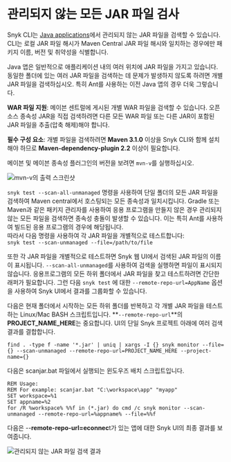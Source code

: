 # 관리되지 않는 모든 JAR 파일 검사

Snyk CLI는 [Java applications](https://docs.snyk.io/products/snyk-open-source/language-and-package-manager-support/snyk-for-java-gradle-maven)에서 관리되지 않는 JAR 파일을 검색할 수 있습니다. CLI는 로컬 JAR 파일 해시가 Maven Central JAR 파일 해시와 일치하는 경우에만 패키지 이름, 버전 및 취약성을 식별합니다.

Java 앱은 일반적으로 애플리케이션 내의 여러 위치에 JAR 파일을 가지고 있습니다. 동일한 폴더에 있는 여러 JAR 파일을 검색하는 데 문제가 발생하지 않도록 하려면 개별 JAR 파일을 검색하십시오. 특히 Ant를 사용하는 이전 Java 앱의 경우 더욱 그렇습니다.

**WAR 파일 지원**: 메이븐 센트럴에 게시된 개별 WAR 파일을 검색할 수 있습니다. 오픈 소스 종속성 JAR을 직접 검색하려면 다른 모든 WAR 파일 또는 다른 JAR이 포함된 JAR 파일을 추출(압축 해제)해야 합니다.

**필수 구성 요소**: 개별 파일을 검색하려면 **Maven 3.1.0** 이상을 Snyk CLI와 함께 설치해야 하므로 **Maven-dependency-plugin 2.2** 이상이 필요합니다.

메이븐 및 메이븐 종속성 플러그인의 버전을 보려면 `mvn-v`를 실행하십시오.

![mvn-v의 출력 스크린샷](https://3099555661-files.gitbook.io/\~/files/v0/b/gitbook-x-prod.appspot.com/o/spaces%2F-MdwVZ6HOZriajCf5nXH%2Fuploads%2Fgit-blob-1b7ab8f556892a95d02d5578c9385cfe2fd0d1ec%2Funtitled\_\_1\_.png?alt=media\&token=0dfb49a6-b684-4f70-8218-85bb65f805bc)

`snyk test --scan-all-unmanaged` 명령을 사용하여 단일 폴더의 모든 JAR 파일을 검색하여 Maven central에서 호스팅되는 모든 종속성과 일치시킵니다. Gradle 또는 Maven과 같은 패키지 관리자를 사용하여 응용 프로그램을 만들지 않은 경우 관리되지 않는 모든 파일을 검색하면 종속성 충돌이 발생할 수 있습니다. 이는 특히 Ant를 사용하여 빌드된 응용 프로그램의 경우에 해당됩니다. \
따라서 다음 명령을 사용하여 각 JAR 파일을 개별적으로 테스트합니다:\
`snyk test --scan-unmanaged --file=/path/to/file`

또한 각 JAR 파일을 개별적으로 테스트하면 Snyk 웹 UI에서 검색된 JAR 파일의 이름이 표시됩니다. `--scan-all-unmanaged`를 사용하여 검색을 실행하면 파일이 표시되지 않습니다. 응용프로그램의 모든 하위 폴더에서 JAR 파일을 찾고 테스트하려면 간단한 래퍼가 필요합니다. 그런 다음 `snyk test` 에 대한   `--remote-repo-url=AppName` 옵션을 사용하여 Snyk UI에서 결과를 그룹화할 수 있습니다.

다음은 현재 폴더에서 시작하는 모든 하위 폴더를 반복하고 각 개별 JAR 파일을 테스트하는 Linux/Mac BASH 스크립트입니다. **`--remote-repo-url`**의 **PROJECT\_NAME\_HERE**는 중요합니다. UI의 단일 Snyk 프로젝트 아래에 여러 검색 결과를 결합합니다.

`find . -type f -name '*.jar' | uniq | xargs -I {} snyk monitor --file={} --scan-unmanaged --remote-repo-url=PROJECT_NAME_HERE --project-name={}`

다음은 scanjar.bat 파일에서 실행되는 윈도우즈 배치 스크립트입니다.

```
REM Usage:    
REM For example: scanjar.bat "C:\workspace\app" "myapp" 
SET workspace=%1 
SET appname=%2 
for /R %workspace% %%f in (*.jar) do cmd /c snyk monitor --scan-unmanaged --remote-repo-url=%appname% --file=%%f
```

다음은 --**remote-repo-url=econnec**t가 있는 앱에 대한 Snyk UI의 최종 결과를 보여줍니다.

![관리되지 않는 JAR 파일 검색 결과](https://3099555661-files.gitbook.io/\~/files/v0/b/gitbook-x-prod.appspot.com/o/spaces%2F-MdwVZ6HOZriajCf5nXH%2Fuploads%2Fgit-blob-14e23a72b5eba8d78f81aee239017d999b8cbb5c%2Funtitled.png?alt=media\&token=736b70b1-80bd-4b16-857c-f40b2ab4d781)
